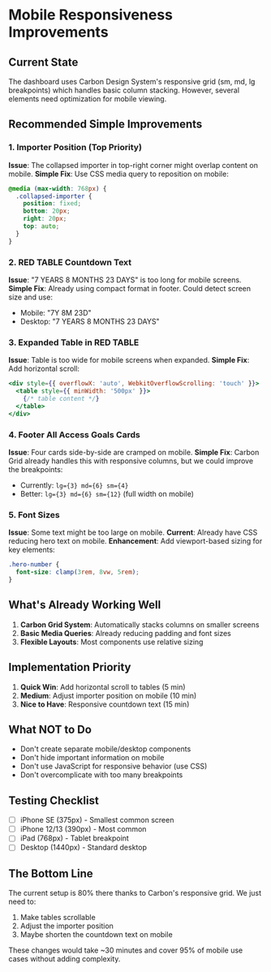 # Mobile Responsiveness Improvements

## Current State
The dashboard uses Carbon Design System's responsive grid (sm, md, lg breakpoints) which handles basic column stacking. However, several elements need optimization for mobile viewing.

## Recommended Simple Improvements

### 1. **Importer Position (Top Priority)**
**Issue**: The collapsed importer in top-right corner might overlap content on mobile.
**Simple Fix**: Use CSS media query to reposition on mobile:
```css
@media (max-width: 768px) {
  .collapsed-importer {
    position: fixed;
    bottom: 20px;
    right: 20px;
    top: auto;
  }
}
```

### 2. **RED TABLE Countdown Text**
**Issue**: "7 YEARS 8 MONTHS 23 DAYS" is too long for mobile screens.
**Simple Fix**: Already using compact format in footer. Could detect screen size and use:
- Mobile: "7Y 8M 23D"
- Desktop: "7 YEARS 8 MONTHS 23 DAYS"

### 3. **Expanded Table in RED TABLE**
**Issue**: Table is too wide for mobile screens when expanded.
**Simple Fix**: Add horizontal scroll:
```jsx
<div style={{ overflowX: 'auto', WebkitOverflowScrolling: 'touch' }}>
  <table style={{ minWidth: '500px' }}>
    {/* table content */}
  </table>
</div>
```

### 4. **Footer All Access Goals Cards**
**Issue**: Four cards side-by-side are cramped on mobile.
**Simple Fix**: Carbon Grid already handles this with responsive columns, but we could improve the breakpoints:
- Currently: `lg={3} md={6} sm={4}`
- Better: `lg={3} md={6} sm={12}` (full width on mobile)

### 5. **Font Sizes**
**Issue**: Some text might be too large on mobile.
**Current**: Already have CSS reducing hero text on mobile.
**Enhancement**: Add viewport-based sizing for key elements:
```css
.hero-number {
  font-size: clamp(3rem, 8vw, 5rem);
}
```

## What's Already Working Well

1. **Carbon Grid System**: Automatically stacks columns on smaller screens
2. **Basic Media Queries**: Already reducing padding and font sizes
3. **Flexible Layouts**: Most components use relative sizing

## Implementation Priority

1. **Quick Win**: Add horizontal scroll to tables (5 min)
2. **Medium**: Adjust importer position on mobile (10 min)
3. **Nice to Have**: Responsive countdown text (15 min)

## What NOT to Do

- Don't create separate mobile/desktop components
- Don't hide important information on mobile
- Don't use JavaScript for responsive behavior (use CSS)
- Don't overcomplicate with too many breakpoints

## Testing Checklist

- [ ] iPhone SE (375px) - Smallest common screen
- [ ] iPhone 12/13 (390px) - Most common
- [ ] iPad (768px) - Tablet breakpoint
- [ ] Desktop (1440px) - Standard desktop

## The Bottom Line

The current setup is 80% there thanks to Carbon's responsive grid. We just need to:
1. Make tables scrollable
2. Adjust the importer position
3. Maybe shorten the countdown text on mobile

These changes would take ~30 minutes and cover 95% of mobile use cases without adding complexity.
